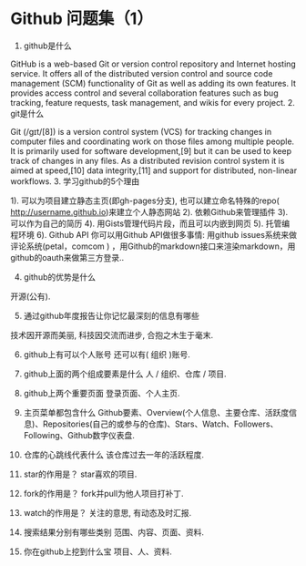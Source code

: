 # Github 问题集（1）
1. github是什么

GitHub is a web-based Git or version control repository and Internet hosting service. It offers all of the distributed version control and source code management (SCM) functionality of Git as well as adding its own features. It provides access control and several collaboration features such as bug tracking, feature requests, task management, and wikis for every project.
2. git是什么

Git (/ɡɪt/[8]) is a version control system (VCS) for tracking changes in computer files and coordinating work on those files among multiple people. It is primarily used for software development,[9] but it can be used to keep track of changes in any files. As a distributed revision control system it is aimed at speed,[10] data integrity,[11] and support for distributed, non-linear workflows.
3. 学习github的5个理由

1).  可以为项目建立静态主页(即gh-pages分支), 也可以建立命名特殊的repo( http://username.github.io)来建立个人静态网站
2). 依赖Github来管理插件
3). 可以作为自己的简历 
4). 用Gists管理代码片段，而且可以内嵌到网页
5). 托管编程环境
6). Github API  你可以用Github API做很多事情: 用github issues系统来做评论系统(petal，comcom ) ，用Github的markdown接口来渲染markdown，用github的oauth来做第三方登录..

4. github的优势是什么

开源(公有).

5. 通过github年度报告让你记忆最深刻的信息有哪些

技术因开源而美丽, 科技因交流而进步, 合抱之木生于毫末.

6. github上有可以个人账号 还可以有( 组织 )账号.

7. github上面的两个组成要素是什么
人 / 组织、仓库 / 项目.

8. github上两个重要页面
登录页面、个人主页.

9. 主页菜单都包含什么
Github要素、Overview(个人信息、主要仓库、活跃度信息)、Repositories(自己的或参与的仓库)、Stars、Watch、Followers、Following、Github数字仪表盘.

10. 仓库的心跳线代表什么
该仓库过去一年的活跃程度.

11. star的作用是？
star喜欢的项目.

12. fork的作用是？
fork并pull为他人项目打补丁.

13. watch的作用是？
关注的意思, 有动态及时汇报.

14. 搜索结果分别有哪些类别
范围、内容、页面、资料.

15. 你在github上挖到什么宝
项目、人、资料. 
